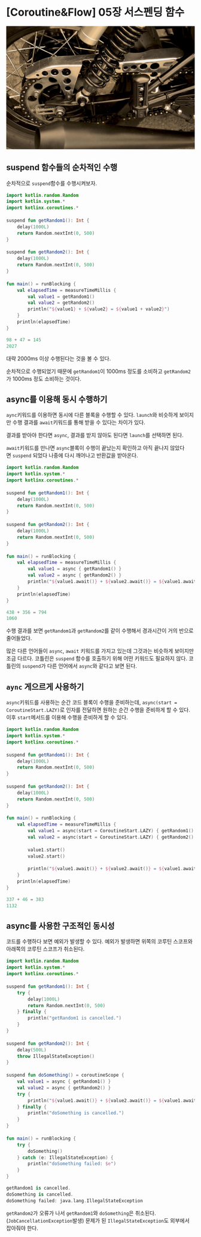 # [Coroutine&Flow] 05장 서스펜딩 함수

![coroutine5_image1.jpg](/img/coroutine5_image1.jpg?raw=true)

## **suspend 함수들의 순차적인 수행**

순차적으로 `suspend`함수를 수행시켜보자.

```kotlin
import kotlin.random.Random
import kotlin.system.*
import kotlinx.coroutines.*

suspend fun getRandom1(): Int {
    delay(1000L)
    return Random.nextInt(0, 500)
}

suspend fun getRandom2(): Int {
    delay(1000L)
    return Random.nextInt(0, 500)
}

fun main() = runBlocking {
    val elapsedTime = measureTimeMillis {
        val value1 = getRandom1()
        val value2 = getRandom2()
        println("${value1} + ${value2} = ${value1 + value2}")
    }
    println(elapsedTime)
}
```

```kotlin
98 + 47 = 145
2027
```

대략 2000ms 이상 수행된다는 것을 볼 수 있다.

순차적으로 수행되었기 때문에 `getRandom1`이 1000ms 정도를 소비하고 `getRandom2`가 1000ms 정도 소비하는 것이다.

## **async를 이용해 동시 수행하기**

`aync`키워드를 이용하면 동시에 다른 블록을 수행할 수 있다. `launch`와 비슷하게 보이지만 수행 결과를 `await`키워드를 통해 받을 수 있다는 차이가 있다.

결과를 받아야 한다면 `async`, 결과를 받지 않아도 된다면 `launch`를 선택하면 된다.

`await`키워드를 만나면 `async`블록이 수행이 끝났는지 확인하고 아직 끝나지 않았다면 `suspend`
되었다 나중에 다시 깨어나고 반환값을 받아온다.

```kotlin
import kotlin.random.Random
import kotlin.system.*
import kotlinx.coroutines.*

suspend fun getRandom1(): Int {
    delay(1000L)
    return Random.nextInt(0, 500)
}

suspend fun getRandom2(): Int {
    delay(1000L)
    return Random.nextInt(0, 500)
}

fun main() = runBlocking {
    val elapsedTime = measureTimeMillis {
        val value1 = async { getRandom1() }
        val value2 = async { getRandom2() }
        println("${value1.await()} + ${value2.await()} = ${value1.await() + value2.await()}")
    }
    println(elapsedTime)
}
```

```kotlin
438 + 356 = 794
1060
```

수행 결과를 보면 `getRandom1`과 `getRandom2`를 같이 수행해서 경과시간이 거의 반으로 줄어들었다.

많은 다른 언어들이 `async`, `await` 키워드를 가지고 있는데 그것과는 비슷하게 보이지만 조금 다르다. 코틀린은 `suspend` 함수를 호출하기 위해 어떤 키워드도 필요하지 않다. 코틀린의 `suspend`가 다른 언어에서 `async`와 같다고 보면 된다.

## **`aync` 게으르게 사용하기**

`async`키워드를 사용하는 순간 코드 블록이 수행을 준비하는데, `async(start = CoroutineStart.LAZY)`로 인자를 전달하면 원하는 순간 수행을 준비하게 할 수 있다. 이후 `start`메서드를 이용해 수행을 준비하게 할 수 있다.

```kotlin
import kotlin.random.Random
import kotlin.system.*
import kotlinx.coroutines.*

suspend fun getRandom1(): Int {
    delay(1000L)
    return Random.nextInt(0, 500)
}

suspend fun getRandom2(): Int {
    delay(1000L)
    return Random.nextInt(0, 500)
}

fun main() = runBlocking {
    val elapsedTime = measureTimeMillis {
        val value1 = async(start = CoroutineStart.LAZY) { getRandom1() }
        val value2 = async(start = CoroutineStart.LAZY) { getRandom2() }

        value1.start()
        value2.start()

        println("${value1.await()} + ${value2.await()} = ${value1.await() + value2.await()}")
    }
    println(elapsedTime)
}
```

```kotlin
337 + 46 = 383
1132
```

## **async를 사용한 구조적인 동시성**

코드를 수행하다 보면 예외가 발생할 수 있다. 예외가 발생하면 위쪽의 코루틴 스코프와 아래쪽의 코루틴 스코프가 취소된다.

```kotlin
import kotlin.random.Random
import kotlin.system.*
import kotlinx.coroutines.*

suspend fun getRandom1(): Int {
    try {
        delay(1000L)
        return Random.nextInt(0, 500)
    } finally {
        println("getRandom1 is cancelled.")
    }
}

suspend fun getRandom2(): Int {
    delay(500L)
    throw IllegalStateException()
}

suspend fun doSomething() = coroutineScope {
    val value1 = async { getRandom1() }
    val value2 = async { getRandom2() }
    try {
        println("${value1.await()} + ${value2.await()} = ${value1.await() + value2.await()}")
    } finally {
        println("doSomething is cancelled.")
    }
}

fun main() = runBlocking {
    try {
        doSomething()
    } catch (e: IllegalStateException) {
        println("doSomething failed: $e")
    }
}
```

```kotlin
getRandom1 is cancelled.
doSomething is cancelled.
doSomething failed: java.lang.IllegalStateException
```

`getRandom2`가 오류가 나서 `getRandom1`와 `doSomething`은 취소된다. (`JobCancellationException`발생) 문제가 된 `IllegalStateException`도 외부에서 잡아줘야 한다.

